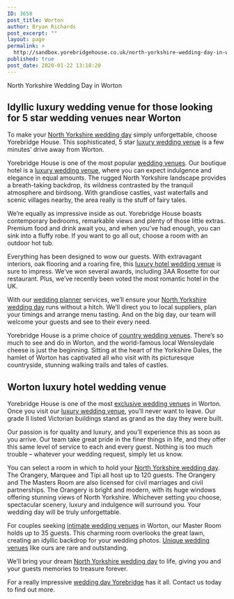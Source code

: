 ```yaml
---
ID: 3658
post_title: Worton
author: Bryan Richards
post_excerpt: ""
layout: page
permalink: >
  http://sandbox.yorebridgehouse.co.uk/north-yorkshire-wedding-day-in-worton/
published: true
post_date: 2020-01-22 13:18:20
---
```

<p class="section-title">North Yorkshire Wedding Day in Worton</p>

<h2 class="section-title sub-title">Idyllic luxury wedding venue for those looking for 5 star wedding venues near Worton</h2>
<p>To make your <a href="/#ptdi">North Yorkshire wedding day</a> simply unforgettable, choose Yorebridge House. This sophisticated, 5 star <a href="/#sll">luxury wedding venue</a> is a few minutes’ drive away from Worton.</p>

<p>Yorebridge House is one of the most popular <a href="/#ww">wedding venues</a>. Our boutique hotel is a <a href="/#sll">luxury wedding venue</a>, where you can expect indulgence and elegance in equal amounts. The rugged North Yorkshire landscape provides a breath-taking backdrop, its wildness contrasted by the tranquil atmosphere and birdsong. With grandiose castles, vast waterfalls and scenic villages nearby, the area really is the stuff of fairy tales.</p>

<p>We’re equally as impressive inside as out. Yorebridge House boasts contemporary bedrooms, remarkable views and plenty of those little extras. Premium food and drink await you, and when you’ve had enough, you can sink into a fluffy robe. If you want to go all out, choose a room with an outdoor hot tub.</p>

<p>Everything has been designed to wow our guests. With extravagant interiors, oak flooring and a roaring fire, this <a href="/#wtinc">luxury hotel wedding venue</a> is sure to impress. We’ve won several awards, including 3AA Rosette for our restaurant. Plus, we’ve recently been voted the most romantic hotel in the UK.</p>

<p>With our <a href="/#wtinc">wedding planner</a> services, we’ll ensure your <a href="/#ptdi">North Yorkshire wedding day</a> runs without a hitch. We’ll direct you to local suppliers, plan your timings and arrange menu tasting. And on the big day, our team will welcome your guests and see to their every need.</p>

<p>Yorebridge House is a prime choice of <a href="/#flw">country wedding venues</a>. There’s so much to see and do in Worton, and the world-famous local Wensleydale cheese is just the beginning. Sitting at the heart of the Yorkshire Dales, the hamlet of Worton has captivated all who visit with its picturesque countryside, stunning walking trails and tales of castles.</p>

<h2 class="section-title sub-title">Worton luxury hotel wedding venue</h2>

<p>Yorebridge House is one of the most <a href="/#wtinc">exclusive wedding venues</a> in Worton. Once you visit our <a href="/#sll">luxury wedding venue</a>, you’ll never want to leave. Our grade II listed Victorian buildings stand as grand as the day they were built.</p>

<p>Our passion is for quality and luxury, and you’ll experience this as soon as you arrive. Our team take great pride in the finer things in life, and they offer this same level of service to each and every guest. Nothing is too much trouble – whatever your wedding request, simply let us know.</p>

<p>You can select a room in which to hold your <a href="/#ptdi">North Yorkshire wedding day</a>. The Orangery, Marquee and Tipi all host up to 120 guests. The Orangery and The Masters Room are also licensed for civil marriages and civil partnerships. The Orangery is bright and modern, with its huge windows offering stunning views of North Yorkshire. Whichever setting you choose, spectacular scenery, luxury and indulgence will surround you. Your wedding day will be truly unforgettable.</p>

<p>For couples seeking <a href="/#yc">intimate wedding venues</a> in Worton, our Master Room holds up to 35 guests. This charming room overlooks the great lawn, creating an idyllic backdrop for your wedding photos. <a href="/#ptdi">Unique wedding venues</a> like ours are rare and outstanding.</p>

<p>We’ll bring your dream <a href="/#ptdi">North Yorkshire wedding day</a> to life, giving you and your guests memories to treasure forever.</p>

<p>For a really impressive <a href="/#flw">wedding day Yorebridge</a> has it all. Contact us today to find out more.</p>